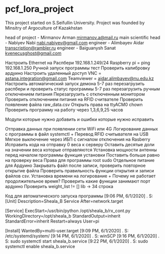 # pcf_lora_project

This project started on S.Seifullin University.
Project was founded by Minsitry of Argoculture of Kazakhstan

head of project - Mirmanov Arman mirmanov.a@mail.ru
main scientific head - Nabiyev Nabi nabi.nabiyev@gmail.com
engineer - Alimbayev Aidar transcription@rambler.ru
engineer - Baiguanysh Sanat kvenecusghost@gmail.com 

Настроить Ethernet на Распбери 
192.168.1.249/24 
Raspberry pi = ping 192.168.1.250 
Ручной запуск программы тест
Проверить калибровку ардуино
Настроить удаленный доступ
VNC = astana.integration@gmail.com
Teamviewer = aidar.alimbayev@nu.edu.kz
Настроить автоматический запуск демона
5-7 раз перезагрузить распбери и проверить статус программы
5-7 раз перезагрузить ручным отключением питания
Перезагрузить с отключенным монитором
Проверить отключением питания на RFID считвателе
Проверить появление файла raw_data.csv
Открыть права на ttyACM0 chown
Проверить программу на работу через 1,3,6,9,25 часов


Модули которые нужно добавить и ошибки которые нужно исправить

Отправка данных при появлении сети WiFi или 4G
Логирование данных с программы в файл systemctl +
Перевод RFID считывателя на USB 
Мягкое выключение через ИБП с сигналом отключения на Rasberry
Исправить кода на отправку 0 веса к серверу 
Оставить десятые доли на значении веса которые отправляются
Установка мощности антенны перед началом программы функция установки
Поставить больше равно на проверку веса
Права для программы root sudo
Отдельное питание для Ардуино
Закрывать файл после записи, проверить повторное открытие файла
Проверить правильность функции открытия и записи файлов csv. 
Установка времени на логирование +
Почему не работает продолжительное время?
Проверить какие функции занимают порт ардуино
Проверить weight_list != [] lib -> 34 строка


Код для автоматического запуска программы
[9:06 PM, 6/1/2020] . S: [Unit]
Description=Sheala_B Service
After=network.target

[Service]
ExecStart=/usr/bin/python /opt/sheala_b/rx_cont.py
WorkingDirectory=/opt/sheala_b
StandardOutput=inherit
StandardError=inherit
Restart=always
User=pi

[Install]
WantedBy=multi-user.target
[9:09 PM, 6/1/2020] . S: /etc/systemd/system/
[9:14 PM, 6/1/2020] . S: winSCP
[9:16 PM, 6/1/2020] . S: sudo systemctl start sheala_b.service
[9:22 PM, 6/1/2020] . S: sudo systemctl enable sheala_b.service
